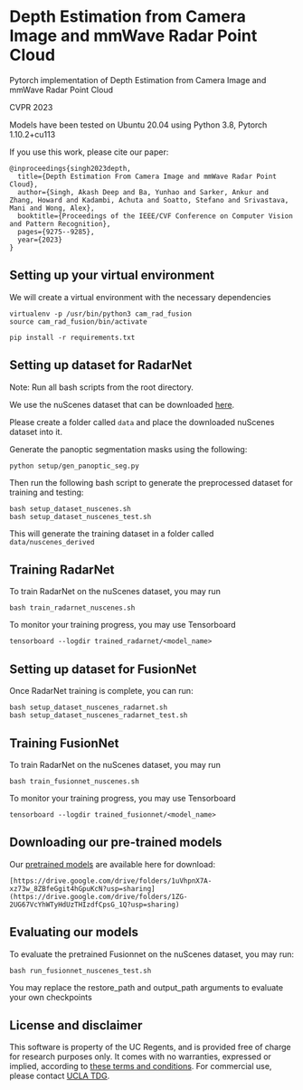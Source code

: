 # Depth Estimation from Camera Image and mmWave Radar Point Cloud

Pytorch implementation of Depth Estimation from Camera Image and mmWave Radar Point Cloud

CVPR 2023

Models have been tested on Ubuntu 20.04 using Python 3.8, Pytorch 1.10.2+cu113

If you use this work, please cite our paper:

```
@inproceedings{singh2023depth,
  title={Depth Estimation From Camera Image and mmWave Radar Point Cloud},
  author={Singh, Akash Deep and Ba, Yunhao and Sarker, Ankur and Zhang, Howard and Kadambi, Achuta and Soatto, Stefano and Srivastava, Mani and Wong, Alex},
  booktitle={Proceedings of the IEEE/CVF Conference on Computer Vision and Pattern Recognition},
  pages={9275--9285},
  year={2023}
}
``` 

## Setting up your virtual environment

We will create a virtual environment with the necessary dependencies

```
virtualenv -p /usr/bin/python3 cam_rad_fusion
source cam_rad_fusion/bin/activate

pip install -r requirements.txt
```

## Setting up dataset for RadarNet

Note: Run all bash scripts from the root directory.

We use the nuScenes dataset that can be downloaded [here](https://www.nuscenes.org/nuscenes#download).

Please create a folder called `data` and place the downloaded nuScenes dataset into it.

Generate the panoptic segmentation masks using the following:
```
python setup/gen_panoptic_seg.py
```

Then run the following bash script to generate the preprocessed dataset for training and testing:

```
bash setup_dataset_nuscenes.sh
bash setup_dataset_nuscenes_test.sh
```

This will generate the training dataset in a folder called `data/nuscenes_derived`

## Training RadarNet

To train RadarNet on the nuScenes dataset, you may run

```
bash train_radarnet_nuscenes.sh
```
To monitor your training progress, you may use Tensorboard
```
tensorboard --logdir trained_radarnet/<model_name>
```

## Setting up dataset for FusionNet

Once RadarNet training is complete, you can run:
```
bash setup_dataset_nuscenes_radarnet.sh
bash setup_dataset_nuscenes_radarnet_test.sh
```

## Training FusionNet

To train RadarNet on the nuScenes dataset, you may run
```
bash train_fusionnet_nuscenes.sh
```
To monitor your training progress, you may use Tensorboard
```
tensorboard --logdir trained_fusionnet/<model_name>
```

## Downloading our pre-trained models

Our [pretrained models](https://drive.google.com/drive/folders/1ZG-2UG67VcYhWTyHdUzTHIzdfCpsG_1Q?usp=sharing) are available here for download:

```
[https://drive.google.com/drive/folders/1uVhpnX7A-xz73w_8ZBfeGgit4hGpuKcN?usp=sharing](https://drive.google.com/drive/folders/1ZG-2UG67VcYhWTyHdUzTHIzdfCpsG_1Q?usp=sharing)
```

## Evaluating our models

To evaluate the pretrained Fusionnet on the nuScenes dataset, you may run:

```
bash run_fusionnet_nuscenes_test.sh
```

You may replace the restore_path and output_path arguments to evaluate your own checkpoints

## License and disclaimer 

This software is property of the UC Regents, and is provided free of charge for research purposes only. It comes with no warranties, expressed or implied, according to [these terms and conditions](https://github.com/nesl/radar-camera-fusion-depth/blob/main/license). For commercial use, please contact [UCLA TDG](https://tdg.ucla.edu/).
